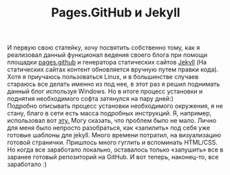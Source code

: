 ﻿---
layout: post
title: Pages.GitHub и Jekyll
---

И первую свою статейку, хочу посвятить собственно тому, как я реализовал данный функционал ведения своего блога при помощи площадки 
[pages.github](https://pages.github.com/) и генератора статических сайтов [Jekyll](https://jekyllrb.com/)
(На статических сайтах контент обновляется вручную путем правки кода). 
Хотя я приучаюсь пользоваться Linux, и в большинстве случаев стараюсь все делать именно из под нее, 
в этот раз я решил поднимать данный блог используя Windows. Но в итоге процесс установки и поднятия необходимого 
софта затянулся на пару дней:)   
Подробно описывать процесс установки необходимого окружения, я не стану, благо в сети есть масса подробных инструкций. 
Я, например, использовал вот [эту.](https://gosha20777.github.io/blog/github/jekyll/2017/01/28/blog-with-github/) 
Могу сказать, что проблем было не мало. Лично для меня было непросто разобраться, как «запилить» под себя уже готовые шаблоны для jekyll. 
Много времени потратил, на визуализацию готовой странички. Пришлось много гуглить и вспоминать HTML/CSS. 
Но когда все заработало локально, оставалось только «запушить» все в заранее готовый репозиторий на GitHub. 
И вот теперь, наконец-то, все заработало :) 




